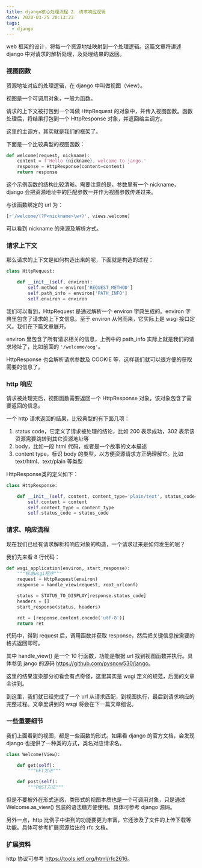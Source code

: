 ```yaml
---
title: django核心处理流程 2. 请求响应逻辑
date: 2020-03-25 20:13:23
tags:
  - django
---
```


web 框架的设计，将每一个资源地址映射到一个处理逻辑。这篇文章将讲述 django 中对请求的解析处理，及处理结果的返回。

### 视图函数

资源地址对应的处理逻辑，在 django 中叫做视图（view）。

视图是一个可调用对象，一般为函数。

请求的上下文被打包到一个叫做 HttpRequest 的对象中，并传入视图函数。函数处理后，将结果打包到一个 HttpResponse 对象，并返回给主调方。

这里的主调方，其实就是我们的框架了。

下面是一个比较典型的视图函数：

```python
def welcome(request, nickname):
    content = f'Hello {nickname}, welcome to jango.'
    response = HttpResponse(content=content)
    return response
```

这个示例函数的结构比较清晰。需要注意的是，参数里有一个 nickname，django 会把资源地址中的匹配参数一并作为视图参数传递过来。

与该函数绑定的 url 为：

```python
[r'/welcome/(?P<nickname>\w+)', views.welcome]
```

可以看到 nickname 的来源及解析方式。

### 请求上下文

那么请求的上下文是如何构造出来的呢，下面就是构造的过程：

```python
class HttpRequest:

    def __init__(self, environ):
        self.method = environ['REQUEST_METHOD']
        self.path_info = environ['PATH_INFO']
        self.environ = environ
```

我们可以看到，HttpRequest 是通过解析一个 environ 字典生成的。environ 字典里包含了请求的上下文信息。至于 environ 从何而来，它实际上是 wsgi 接口定义。我们在下篇文章展开。

environ 里包含了所有请求相关的信息，上例中的 path_info 实际上就是我们的请求地址了，比如前面的 `'/welcome/oog'`。

HttpResponse 也会解析请求参数及 COOKIE 等，这样我们就可以很方便的获取需要的信息了。

### http 响应

请求被处理完后，视图函数需要返回一个 HttpResponse 对象。该对象包含了需要返回的信息。

一个 http 请求返回的结果，比较典型的有下面几项：

1. status code，它定义了请求被处理的结论，比如 200 表示成功，302 表示该资源需要跳转到其它资源地址等
2. body，比如一段 html 代码，或者是一个故事的文本描述
3. content type，标识 body 的类型，以方便资源请求方正确理解它。比如 text/html、text/plain 等类型

HttpResponse类的定义如下：

```python
class HttpResponse:

    def __init__(self, content, content_type='plain/text', status_code=200):
        self.content = content
        self.content_type = content_type
        self.status_code = status_code
```

### 请求、响应流程

现在我们已经有请求解析和响应对象的构造，一个请求过来是如何发生的呢？

我们先来看 8 行代码：

```python
def wsgi_application(environ, start_response):
    """标准wsgi程序"""
    request = HttpRequest(environ)
    response = handle_view(request, root_urlconf)

    status = STATUS_TO_DISPLAY[response.status_code]
    headers = []
    start_response(status, headers)

    ret = [response.content.encode('utf-8')]
    return ret
```

代码中，得到 request 后，调用函数并获取 response，然后把关键信息按需要的格式返回即可。

其中 handle_view() 是一个 10 行函数，功能是根据 url 找到视图函数并执行。具体参见 jango 的源码 <https://github.com/pysnow530/jango>。

这里的结果渲染部分初看会有点奇怪，这里其实是 wsgi 定义的规范，后面的文章会讲到。

到这里，我们就已经完成了一个 url 从请求匹配，到视图执行，最后到请求响应的完整过程。文章里讲到的 wsgi 将会在下一篇文章细说。

### 一些重要细节

我们上面看到的视图，都是一些函数的形式。如果看 django 的官方文档，会发现 django 也提供了一种类的方式，类名对应请求名。

```python
class Welcome(View):

    def get(self):
        """GET方法"""

    def post(self):
        """POST方法"""
```

但是不要被外在形式迷惑，类形式的视图本质也是一个可调用对象，只是通过 Welcome.as_view() 包装的语法糖方便使用。具体可参考 django 源码。

另外一点，http 比例子中讲到的功能要更为丰富，它还涉及了文件的上传下载等功能。具体可参考扩展资源给出的 rfc 文档。

### 扩展资料

http 协议可参考 <https://tools.ietf.org/html/rfc2616>。
